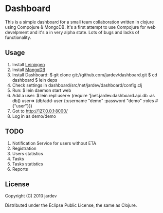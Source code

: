 # Dashboard

This is a simple dashboard for a small team collaboration written in clojure using Compojure & MongoDB.
It's a first attempt to use Compojure for web develpment and it's a in very alpha state.
Lots of bugs and lacks of functionality.

## Usage

1. Install [Leiningen](https://github.com/technomancy/leiningen)
2. Install [MongoDB](http://www.mongodb.org/)
3. Install Dashboard:
        $ git clone git://github.com/jardev/dashboard.git
        $ cd dashboard
        $ lein deps
4. Check settings in dashboard/src/net/jardev/dashboard/config.clj
5. Run:
        $ lein daemon start web
6. Add a user:
        $ lein repl
        user=> (require '[net.jardev.dashboard.api.db :as db])
        user=> (db/add-user {:username "demo" :password "demo" :roles #{"user"}})
7. Got to http://127.0.0.1:8000/
8. Log in as demo/demo


## TODO
1. Notification Service for users without ETA
2. Registration
3. Users statistics
4. Tasks
5. Tasks statistics
6. Reports

## License

Copyright (C) 2010 jardev

Distributed under the Eclipse Public License, the same as Clojure.
